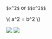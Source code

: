 <script type="text/javascript"
        src="https://cdnjs.cloudflare.com/ajax/libs/mathjax/2.7.0/MathJax.js?config=TeX-AMS_CHTML"></script>

`$x^2$` or `$$x^2$$`

\\( a^2 = b^2 \\)

<img src="https://render.githubusercontent.com/render/math?math=e^{i \pi} = -1">



<img src="https://render.githubusercontent.com/render/math?math=frac{1}{\varepsilon} = \sqrt{frac{1}{(I \cdot R)^2}}">
